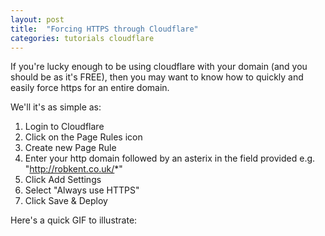 ```yaml
---
layout: post
title:  "Forcing HTTPS through Cloudflare"
categories: tutorials cloudflare
---
```

If you're lucky enough to be using cloudflare with your domain (and you should be as it's FREE), then you may want to know how to quickly and easily force https for an entire domain.

We'll it's as simple as:

1. Login to Cloudflare
2. Click on the Page Rules icon
3. Create new Page Rule
4. Enter your http domain followed by an asterix in the field provided e.g. "http://robkent.co.uk/*"
5. Click Add Settings
6. Select "Always use HTTPS"
7. Click Save & Deploy

Here's a quick GIF to illustrate:

<amp-img width="1040" height="642" layout="responsive" src="/assets/images/posts/force-https-using-cloudflare/force_https_using_cloudflare.gif"></amp-img>